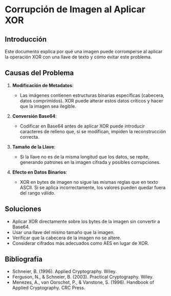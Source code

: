 # Corrupción de Imagen al Aplicar XOR

## Introducción
Este documento explica por qué una imagen puede corromperse al aplicar la operación XOR con una llave de texto y cómo evitar este problema.

## Causas del Problema
1. **Modificación de Metadatos**: 
   - Las imágenes contienen estructuras binarias específicas (cabecera, datos comprimidos). XOR puede alterar estos datos críticos y hacer que la imagen sea ilegible.

2. **Conversión Base64**:
   - Codificar en Base64 antes de aplicar XOR puede introducir caracteres de relleno que, si se modifican, impiden la reconstrucción correcta.

3. **Tamaño de la Llave**:
   - Si la llave no es de la misma longitud que los datos, se repite, generando patrones en la imagen cifrada y posibles corrupciones.

4. **Efecto en Datos Binarios**:
   - XOR en bytes de imagen no sigue las mismas reglas que en texto ASCII. Si se aplica incorrectamente, los valores pueden quedar fuera del rango válido.

## Soluciones
- Aplicar XOR directamente sobre los bytes de la imagen sin convertir a Base64.
- Usar una llave del mismo tamaño que la imagen.
- Verificar que la cabecera de la imagen no se altere.
- Considerar cifrados más adecuados como AES en lugar de XOR.

## Bibliografía
- Schneier, B. (1996). Applied Cryptography. Wiley.
- Ferguson, N., & Schneier, B. (2003). Practical Cryptography. Wiley.
- Menezes, A., van Oorschot, P., & Vanstone, S. (1996). Handbook of Applied Cryptography. CRC Press.

